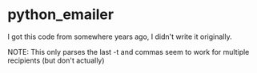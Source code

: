 # python_emailer


I got this code from somewhere years ago, I didn't write it originally.


NOTE:
This only parses the last -t and commas seem to work for multiple recipients (but don't actually)
